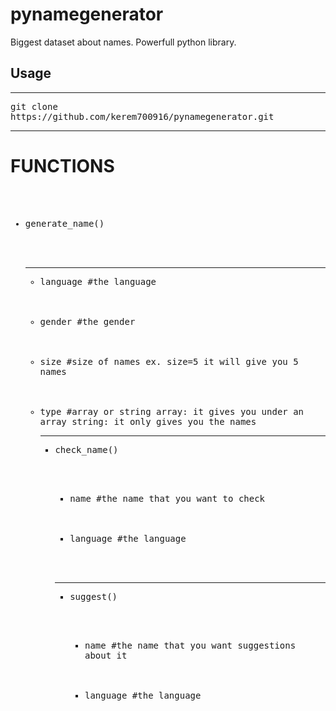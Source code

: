 # pynamegenerator
Biggest dataset about names. Powerfull python library.
<h2>Usage</h2>
<hr>
<kbd>git clone https://github.com/kerem700916/pynamegenerator.git</kbd>
<hr>

# FUNCTIONS
<kbd>
  <ul>
    <br><br><br>
    <li>generate_name()</li>
    <br><br><br>
    <hr>
    <ul>
      <li>language #the language</li>
      <br><br><br>
      <li>gender #the gender</li>
      <br><br><br>
      <li>size #size of names ex. size=5 it will give you 5 names</li>
      <br><br><br>
      <li>type #array or string array: it gives you under an array string: it only gives you the names</li>
    <hr>
      <ul>
        <li>check_name()</li>
        <br><br><br>
        <ul>
          <li>name #the name that you want to check</li>
          <br><br><br>
          <li>language #the language</li>
          <br><br><br>
        </ul>
        <hr>
        <ul>
        <li>suggest()</li>
        <br><br><br>
        <ul>
          <li>name #the name that you want suggestions about it</li>
          <br><br><br>
          <li>language #the language</li>
          <br><br><br>
        </ul>
      </ul>
    </ul>
  </ul>
 </kbd>
